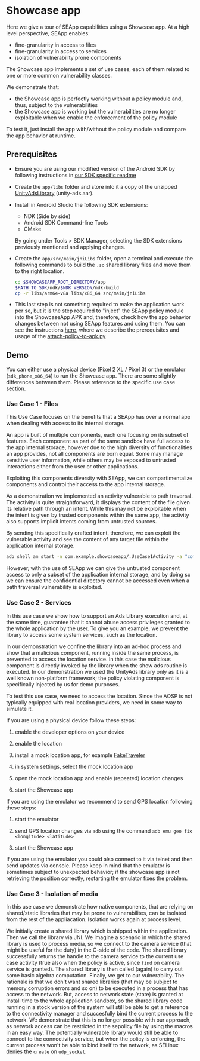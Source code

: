 # Showcase app

Here we give a tour of SEApp capabilities using a Showcase app.
At a high level perspective, SEApp enables:

- fine-granularity in access to files
- fine-granularity in access to services
- isolation of vulnerability prone components

The Showcase app implements a set of use cases, each of them related to one or more common vulnerability classes.

We demonstrate that:

- the Showcase app is perfectly working without a policy module and, thus, subject to the vulnerabilities
- the Showcase app is working but the vulnerabilities are no longer exploitable when we enable the enforcement of the policy module

To test it, just install the app with/without the policy module and compare the app behavior at runtime.

## Prerequisites

- Ensure you are using our modified version of the Android SDK by following instructions in [our SDK specific readme](../SDK.md)

- Create the `app/libs` folder and store into it a copy of the unzipped [UnityAdsLibrary](https://github.com/Unity-Technologies/unity-ads-android/releases/download/3.6.0/UnityAds.aar.zip) (unity-ads.aar).

- Install in Android Studio the following SDK extensions:

  - NDK (Side by side)
  - Android SDK Command-line Tools
  - CMake

  By going under Tools > SDK Manager, selecting the SDK extensions previously mentioned and applying changes.

- Create the `app/src/main/jniLibs` folder, open a terminal and execute the following commands to build the `.so` shared library files and move them to the right location.

  ```bash
  cd $SHOWCASEAPP_ROOT_DIRECTORY/app
  $PATH_TO_SDK/ndk/$NDK_VERSION/ndk-build
  cp -r libs/arm64-v8a libs/x86_64 src/main/jniLibs
  ```

- This last step is not something required to make the application work per se, but it is the step required to "inject" the SEApp policy module into the ShowcaseApp APK and, therefore, check how the app behavior changes between not using SEApp features and using them. You can see the instructions [here](../../script/README.md), where we describe the prerequisites and usage of the [attach-policy-to-apk.py](../../script/attach-policy-to-apk.py)

## Demo

You can either use a physical device (Pixel 2 XL / Pixel 3) or the emulator (`sdk_phone_x86_64`) to run the Showcase app.
There are some slightly differences between them. Please reference to the specific use case section.

### Use Case 1 - Files

This Use Case focuses on the benefits that a SEApp has over a normal app when
dealing with access to its internal storage.

An app is built of multiple components, each one focusing on its subset
of features. Each component as part of the same sandbox have full access
to the app internal storage, however due to the high diversity of
functionalities an app provides, not all components are born equal.
Some may manage sensitive user information, while others may be exposed to
untrusted interactions either from the user or other applications.

Exploiting this components diversity with SEApp, we can compartimentalize
components and control their access to the app internal storage.

As a demonstration we implemented an activity vulnerable to path traversal.
The activity is quite straightforward, it displays the content of the file
given its relative path through an intent. While this may not be exploitable
when the intent is given by trusted components within the same app, the
activity also supports implicit intents coming from untrusted sources.

By sending this specifically crafted intent, therefore, we can exploit the
vulnerable activity and see the content of any target file within the
application internal storage.
```bash
adb shell am start -n com.example.showcaseapp/.UseCase1Activity -a "com.example.showcaseapp.intent.action.SHOW" --es "com.example.showcaseapp.intent.extra.PATH" "../confidential/data"
```

However, with the use of SEApp we can give the untrusted component access to
only a subset of the application internal storage, and by doing so we can
ensure the confidential directory cannot be accessed even when a path traversal
vulnerability is exploited.

### Use Case 2 - Services

In this use case we show how to support an Ads Library execution and, at the
same time, guarantee that it cannot abuse access privileges granted to the
whole application by the user.
To give you an example, we prevent the library to access some system services,
such as the location.

In our demonstration we confine the library into an ad-hoc process and show
that a malicious component, running inside the same process, is prevented to access
the location service.
In this case the malicious component is directly invoked by the library when the
show ads routine is executed.
In our demonstration we used the UnityAds library only as it is a well known non-platform framework;
the policy violating component is specifically injected by us for demo purposes.

To test this use case, we need to access the location. Since the AOSP is not typically equipped with real location providers, we need in some way to simulate it.

If you are using a physical device follow these steps:

1. enable the developer options on your device

2. enable the location

3. install a mock location app, for example [FakeTraveler](https://github.com/mcastillof/FakeTraveler)

4. in system settings, select the mock location app

5. open the mock location app and enable (repeated) location changes

6. start the Showcase app

If you are using the emulator we recommend to send GPS location following these steps:

1. start the emulator

2. send GPS location changes via `adb` using the command `adb emu geo fix <longitude> <latitude>`

3. start the Showcase app

If you are using the emulator you could also connect to it via telnet and then send updates via console. Please keep in mind that
the emulator is sometimes subject to unexpected behavior; if the showcase app is not retrieving the position correctly, restarting the emulator fixes the problem.

### Use Case 3 - Isolation of media

In this use case we demonstrate how native components, that are relying on shared/static libraries that may be prone to vulnerabilites, can be isolated from the rest of the appliacation. Isolation works again at process level.

We initially create a shared library which is shipped within the application. Then we call the library via JNI. We imagine a scenario in which the shared library is used to process media, so we connect to the camera service (that might be useful for the duty) in the C-side of the code. The shared library successfully returns the handle to the camera service to the current use case activity (true also when the policy is active, since `find` on camera service is granted). The shared library is then called (again) to carry out some basic algebra computation. Finally, we get to our vulnerability. The rationale is that we don't want shared libraries (that may be subject to memory corruption errors and so on) to be executed in a process that has access to the network. But, access to network state (state) is granted at install time to the whole application sandbox, so the shared library code running in a stock version of the system will still be able to get a reference to the connectivity manager and succesfully bind the current process to the network. We demonstrate that this is no longer possible with our approach, as network access can be restricted in the sepolicy file by using the macros in an easy way. The potentially vulnerable library would still be able to connect to the connectivity service, but when the policy is enforcing, the current process won't be able to bind itself to the network, as SELinux denies the `create` on `udp_socket`.
